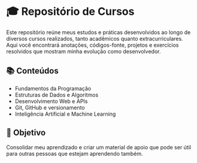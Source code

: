 # 🎓 Repositório de Cursos

Este repositório reúne meus estudos e práticas desenvolvidos ao longo de diversos cursos realizados, tanto acadêmicos quanto extracurriculares. Aqui você encontrará anotações, códigos-fonte, projetos e exercícios resolvidos que mostram minha evolução como desenvolvedor.

## 📚 Conteúdos

- Fundamentos da Programação
- Estruturas de Dados e Algoritmos
- Desenvolvimento Web e APIs
- Git, GitHub e versionamento
- Inteligência Artificial e Machine Learning

## 🚀 Objetivo

Consolidar meu aprendizado e criar um material de apoio que pode ser útil para outras pessoas que estejam aprendendo também.